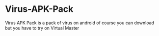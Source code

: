 # Virus-APK-Pack
Virus APK Pack is a pack of virus on android of course you can download but you have to try on Virtual Master
